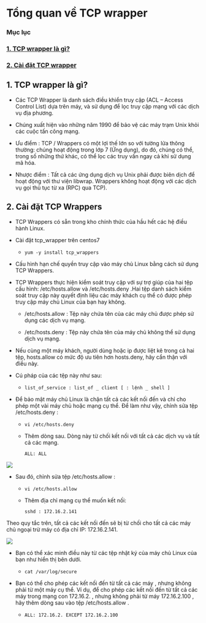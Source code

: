 # Tổng quan về TCP wrapper

### Mục lục

### [1. TCP wrapper là gì?]()

### [2. Cài đặt TCP wrapper]()

## 1. TCP wrapper là gì?

- Các TCP Wrapper là danh sách điều khiển truy cập (ACL – Access Control List) dựa trên máy, và sử dụng để lọc truy cập mạng với các dịch vụ địa phương.

- Chúng xuất hiện vào những năm 1990 để bảo vệ các máy trạm Unix khỏi các cuộc tấn công mạng.

- Ưu điểm : TCP / Wrappers có một lợi thế lớn so với tường lửa thông thường: chúng hoạt động trong lớp 7 (Ứng dụng), do đó, chúng có thể, trong số những thứ khác, có thể lọc các truy vấn ngay cả khi sử dụng mã hóa.

- Nhược điểm : Tất cả các ứng dụng dịch vụ Unix phải được biên dịch để hoạt động với thư viện libwrap. Wrappers không hoạt động với các dịch vụ gọi thủ tục từ xa (RPC) qua TCP).

## 2. Cài đặt TCP Wrappers

- TCP Wrappers có sẵn trong kho chính thức của hầu hết các hệ điều hành Linux.

- Cài đặt tcp_wrapper trên centos7

    - ` yum -y install tcp_wrappers `

- Cấu hình hạn chế quyền truy cập vào máy chủ Linux bằng cách sử dụng TCP Wrappers.

- TCP Wrappers thực hiện kiểm soát truy cập với sự trợ giúp của hai tệp cấu hình: /etc/hosts.allow và /etc/hosts.deny .Hai tệp danh sách kiểm soát truy cập này quyết định liệu các máy khách cụ thể có được phép truy cập máy chủ Linux của bạn hay không.

    - /etc/hosts.allow : Tệp này chứa tên của các máy chủ được phép sử dụng các dịch vụ mạng.

    - /etc/hosts.deny : Tệp này chứa tên của máy chủ không thể sử dụng dịch vụ mạng.

- Nếu cùng một máy khách, người dùng hoặc ip được liệt kê trong cả hai tệp, hosts.allow có mức độ ưu tiên hơn hosts.deny, hãy cẩn thận với điều này.

- Cú pháp của các tệp này như sau:

    - ` list_of_service : list_of _ client [ : lệnh _ shell ] `

- Để bảo mật máy chủ Linux là chặn tất cả các kết nối đến và chỉ cho phép một vài máy chủ hoặc mạng cụ thể. Để làm như vậy, chỉnh sửa tệp /etc/hosts.deny :

    - ` vi /etc/hosts.deny `

    - Thêm dòng sau. Dòng này từ chối kết nối với tất cả các dịch vụ và tất cả các mạng.

        ` ALL: ALL ` 

<img src="https://imgur.com/DdVfqRV.png">

- Sau đó, chỉnh sửa tệp /etc/hosts.allow :

    - ` vi /etc/hosts.allow `

    - Thêm địa chỉ mạng cụ thể muốn kết nối:

        ` sshd : 172.16.2.141 `

Theo quy tắc trên, tất cả các kết nối đến sẽ bị từ chối cho tất cả các máy chủ ngoại trừ máy có địa chỉ IP: 172.16.2.141.

<img src="https://imgur.com/lPaQfnI.png">

- Bạn có thể xác minh điều này từ các tệp nhật ký của máy chủ Linux của bạn như hiển thị bên dưới.

    - ` cat /var/log/secure `

- Bạn có thể cho phép các kết nối đến từ tất cả các máy , nhưng không phải từ một máy cụ thể. Ví dụ, để cho phép các kết nối đến từ tất cả các máy trong mạng con 172.16.2. , nhưng không phải từ máy 172.16.2.100 , hãy thêm dòng sau vào tệp /etc/hosts.allow .

    - ` ALL: 172.16.2. EXCEPT 172.16.2.100 `
